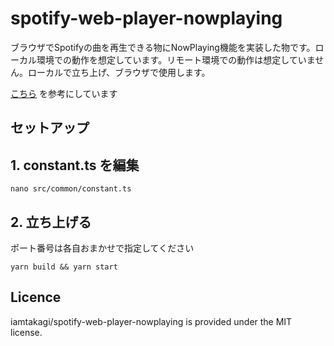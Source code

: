 # spotify-web-player-nowplaying
ブラウザでSpotifyの曲を再生できる物にNowPlaying機能を実装した物です。ローカル環境での動作を想定しています。リモート環境での動作は想定していません。ローカルで立ち上げ、ブラウザで使用します。

[こちら](https://github.com/y-hiraoka/react-spotify-web-playback-sdk/tree/main/example) を参考にしています

## セットアップ

## 1. constant.ts を編集
```
nano src/common/constant.ts
```

## 2. 立ち上げる 
ポート番号は各自おまかせで指定してください
```console
yarn build && yarn start
```

## Licence
iamtakagi/spotify-web-player-nowplaying is provided under the MIT license.